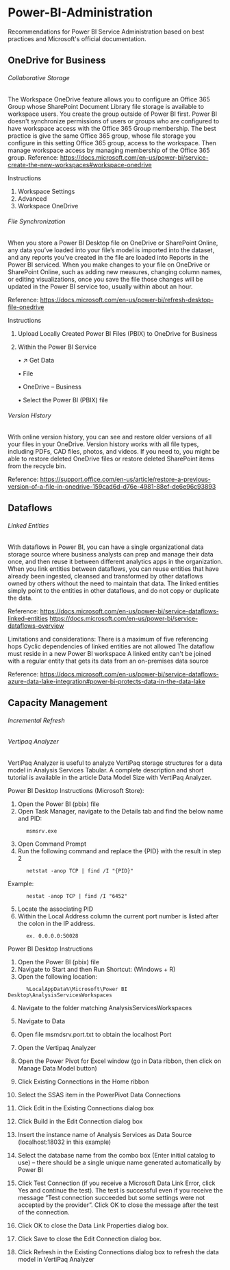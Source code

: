 # Power-BI-Administration
Recommendations for Power BI Service Administration based on best practices and Microsoft's official documentation.


## OneDrive for Business

###### Collaborative Storage
The Workspace OneDrive feature allows you to configure an Office 365 Group whose SharePoint Document Library file storage is available to workspace users. You create the group outside of Power BI first. Power BI doesn't synchronize permissions of users or groups who are configured to have workspace access with the Office 365 Group membership. The best practice is give the same Office 365 group, whose file storage you configure in this setting Office 365 group, access to the workspace. Then manage workspace access by managing membership of the Office 365 group.
Reference: https://docs.microsoft.com/en-us/power-bi/service-create-the-new-workspaces#workspace-onedrive

Instructions
1.	Workspace Settings
2.	Advanced
3.	Workspace OneDrive
 

###### File Synchronization
When you store a Power BI Desktop file on OneDrive or SharePoint Online, any data you’ve loaded into your file’s model is imported into the dataset, and any reports you’ve created in the file are loaded into Reports in the Power BI serviced. When you make changes to your file on OneDrive or SharePoint Online, such as adding new measures, changing column names, or editing visualizations, once you save the file those changes will be updated in the Power BI service too, usually within about an hour.

Reference: https://docs.microsoft.com/en-us/power-bi/refresh-desktop-file-onedrive

Instructions
1.	Upload Locally Created Power BI Files (PBIX) to OneDrive for Business
2.	Within the Power BI Service

    •	↗ Get Data
    
    •	File
    
    •	OneDrive – Business
    
    •	Select the Power BI (PBIX) file



###### Version History
With online version history, you can see and restore older versions of all your files in your OneDrive. Version history works with all file types, including PDFs, CAD files, photos, and videos. If you need to, you might be able to restore deleted OneDrive files or restore deleted SharePoint items from the recycle bin.

Reference: https://support.office.com/en-us/article/restore-a-previous-version-of-a-file-in-onedrive-159cad6d-d76e-4981-88ef-de6e96c93893
 

## Dataflows

###### Linked Entities
With dataflows in Power BI, you can have a single organizational data storage source where business analysts can prep and manage their data once, and then reuse it between different analytics apps in the organization. When you link entities between dataflows, you can reuse entities that have already been ingested, cleansed and transformed by other dataflows owned by others without the need to maintain that data. The linked entities simply point to the entities in other dataflows, and do not copy or duplicate the data.

Reference:
https://docs.microsoft.com/en-us/power-bi/service-dataflows-linked-entities
https://docs.microsoft.com/en-us/power-bi/service-dataflows-overview


Limitations and considerations:
There is a maximum of five referencing hops
Cyclic dependencies of linked entities are not allowed
The dataflow must reside in a new Power BI workspace
A linked entity can't be joined with a regular entity that gets its data from an on-premises data source

Reference: https://docs.microsoft.com/en-us/power-bi/service-dataflows-azure-data-lake-integration#power-bi-protects-data-in-the-data-lake


## Capacity Management


###### Incremental Refresh



###### Vertipaq Analyzer
VertiPaq Analyzer is useful to analyze VertiPaq storage structures for a data model in Analysis Services Tabular. 
A complete description and short tutorial is available in the article Data Model Size with VertiPaq Analyzer.

Power BI Desktop Instructions (Microsoft Store):
1.	Open the Power BI (pbix) file
2.	Open Task Manager, navigate to the Details tab and find the below name and PID:
```
      msmsrv.exe
```
3.	Open Command Prompt
4.  Run the following command and replace the {PID} with the result in step 2
```
      netstat -anop TCP | find /I "{PID}"
```     
Example:
```
      nestat -anop TCP | find /I "6452"
```
5.	Locate the associating PID
6.  Within the Local Address column the current port number is listed after the colon in the IP address.
```
      ex. 0.0.0.0:50028
```

Power BI Desktop Instructions
1.	Open the Power BI (pbix) file
2.	Navigate to Start and then Run
      Shortcut: (Windows + R)
3.	Open the following location:
```
      %LocalAppData%\Microsoft\Power BI Desktop\AnalysisServicesWorkspaces
```
4.	Navigate to the folder matching AnalysisServicesWorkspaces
5.	Navigate to Data
6.	Open file msmdsrv.port.txt to obtain the localhost Port


7.	Open the Vertipaq Analyzer
8.	Open the Power Pivot for Excel window (go in Data ribbon, then click on Manage Data Model button)
9.	Click Existing Connections in the Home ribbon
10.	Select the SSAS item in the PowerPivot Data Connections
11.	Click Edit in the Existing Connections dialog box
12.	Click Build in the Edit Connection dialog box
13.	Insert the instance name of Analysis Services as Data Source (localhost:18032 in this example)
14.	Select the database name from the combo box (Enter initial catalog to use) – there should be a single unique name generated automatically by Power BI
15.	Click Test Connection (if you receive a Microsoft Data Link Error, click Yes and continue the test). The test is successful even if you receive the message “Test connection succeeded but some settings were not accepted by the provider”. Click OK to close the message after the test of the connection.
16.	Click OK to close the Data Link Properties dialog box.
17.	Click Save to close the Edit Connection dialog box.
18.	Click Refresh in the Existing Connections dialog box to refresh the data model in VertiPaq Analyzer
